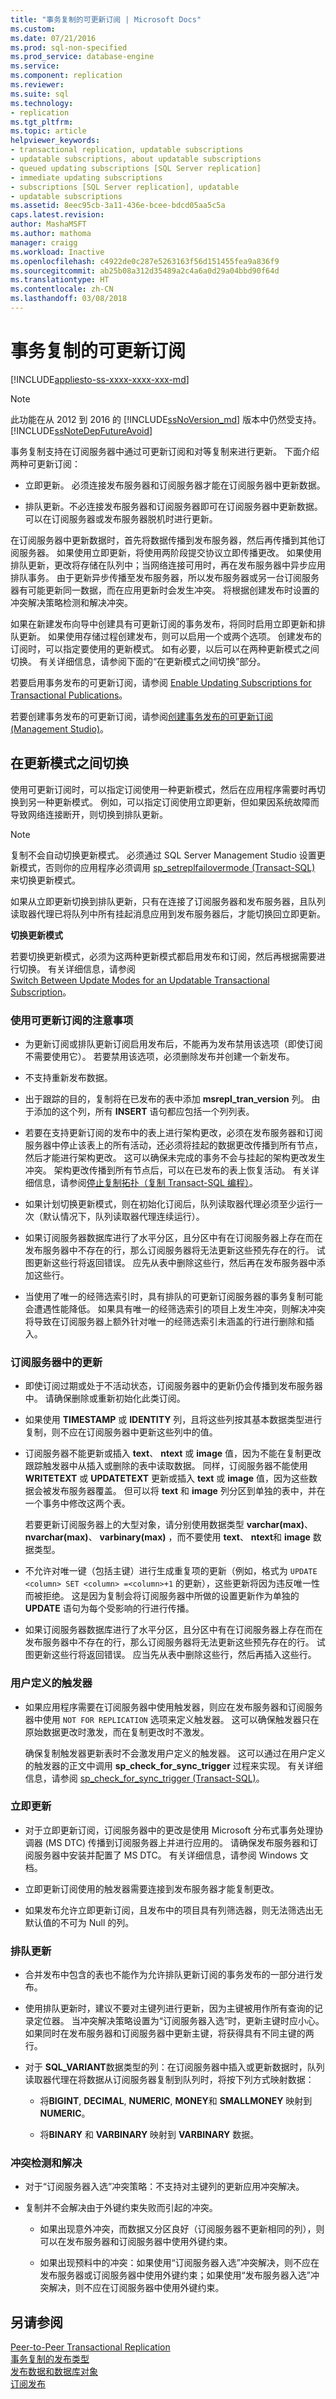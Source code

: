 ```yaml
---
title: "事务复制的可更新订阅 | Microsoft Docs"
ms.custom: 
ms.date: 07/21/2016
ms.prod: sql-non-specified
ms.prod_service: database-engine
ms.service: 
ms.component: replication
ms.reviewer: 
ms.suite: sql
ms.technology:
- replication
ms.tgt_pltfrm: 
ms.topic: article
helpviewer_keywords:
- transactional replication, updatable subscriptions
- updatable subscriptions, about updatable subscriptions
- queued updating subscriptions [SQL Server replication]
- immediate updating subscriptions
- subscriptions [SQL Server replication], updatable
- updatable subscriptions
ms.assetid: 8eec95cb-3a11-436e-bcee-bdcd05aa5c5a
caps.latest.revision: 
author: MashaMSFT
ms.author: mathoma
manager: craigg
ms.workload: Inactive
ms.openlocfilehash: c4922de0c287e5263163f56d151455fea9a836f9
ms.sourcegitcommit: ab25b08a312d35489a2c4a6a0d29a04bbd90f64d
ms.translationtype: HT
ms.contentlocale: zh-CN
ms.lasthandoff: 03/08/2018
---
```

# <a name="updatable-subscriptions---for-transactional-replication"></a>事务复制的可更新订阅
[!INCLUDE[appliesto-ss-xxxx-xxxx-xxx-md](../../../includes/appliesto-ss-xxxx-xxxx-xxx-md.md)]

    
> [!NOTE]  
>  此功能在从 2012 到 2016 的 [!INCLUDE[ssNoVersion_md](../../../includes/ssnoversion-md.md)] 版本中仍然受支持。 [!INCLUDE[ssNoteDepFutureAvoid](../../../includes/ssnotedepfutureavoid-md.md)]  
  
 事务复制支持在订阅服务器中通过可更新订阅和对等复制来进行更新。 下面介绍两种可更新订阅：  
  
-   立即更新。 必须连接发布服务器和订阅服务器才能在订阅服务器中更新数据。  
  
-   排队更新。不必连接发布服务器和订阅服务器即可在订阅服务器中更新数据。 可以在订阅服务器或发布服务器脱机时进行更新。  
  
 在订阅服务器中更新数据时，首先将数据传播到发布服务器，然后再传播到其他订阅服务器。 如果使用立即更新，将使用两阶段提交协议立即传播更改。 如果使用排队更新，更改将存储在队列中；当网络连接可用时，再在发布服务器中异步应用排队事务。 由于更新异步传播至发布服务器，所以发布服务器或另一台订阅服务器有可能更新同一数据，而在应用更新时会发生冲突。 将根据创建发布时设置的冲突解决策略检测和解决冲突。  
  
 如果在新建发布向导中创建具有可更新订阅的事务发布，将同时启用立即更新和排队更新。 如果使用存储过程创建发布，则可以启用一个或两个选项。 创建发布的订阅时，可以指定要使用的更新模式。 如有必要，以后可以在两种更新模式之间切换。 有关详细信息，请参阅下面的“在更新模式之间切换”部分。  
  
 若要启用事务发布的可更新订阅，请参阅 [Enable Updating Subscriptions for Transactional Publications](../../../relational-databases/replication/publish/enable-updating-subscriptions-for-transactional-publications.md)。  
  
 若要创建事务发布的可更新订阅，请参阅[创建事务发布的可更新订阅 (Management Studio)](../../../relational-databases/replication/publish/create-an-updatable-subscription-to-a-transactional-publication.md)。 
  
## <a name="switching-between-update-modes"></a>在更新模式之间切换  
 使用可更新订阅时，可以指定订阅使用一种更新模式，然后在应用程序需要时再切换到另一种更新模式。 例如，可以指定订阅使用立即更新，但如果因系统故障而导致网络连接断开，则切换到排队更新。  
  
> [!NOTE]  
>  复制不会自动切换更新模式。 必须通过 SQL Server Management Studio 设置更新模式，否则你的应用程序必须调用 [sp_setreplfailovermode &#40;Transact-SQL&#41;](../../../relational-databases/system-stored-procedures/sp-setreplfailovermode-transact-sql.md) 来切换更新模式。  
  
 如果从立即更新切换到排队更新，只有在连接了订阅服务器和发布服务器，且队列读取器代理已将队列中所有挂起消息应用到发布服务器后，才能切换回立即更新。  
  
 **切换更新模式**  
  
 若要切换更新模式，必须为这两种更新模式都启用发布和订阅，然后再根据需要进行切换。 有关详细信息，请参阅  
[Switch Between Update Modes for an Updatable Transactional Subscription](../../../relational-databases/replication/administration/switch-between-update-modes-for-an-updatable-transactional-subscription.md)。  
  
### <a name="considerations-for-using-updatable-subscriptions"></a>使用可更新订阅的注意事项  
  
-   为更新订阅或排队更新订阅启用发布后，不能再为发布禁用该选项（即使订阅不需要使用它）。 若要禁用该选项，必须删除发布并创建一个新发布。  
  
-   不支持重新发布数据。  
  
-   出于跟踪的目的，复制将在已发布的表中添加 **msrepl_tran_version** 列。 由于添加的这个列，所有 **INSERT** 语句都应包括一个列列表。  
  
-   若要在支持更新订阅的发布中的表上进行架构更改，必须在发布服务器和订阅服务器中停止该表上的所有活动，还必须将挂起的数据更改传播到所有节点，然后才能进行架构更改。 这可以确保未完成的事务不会与挂起的架构更改发生冲突。 架构更改传播到所有节点后，可以在已发布的表上恢复活动。 有关详细信息，请参阅[停止复制拓扑（复制 Transact-SQL 编程）](../../../relational-databases/replication/administration/quiesce-a-replication-topology-replication-transact-sql-programming.md)。  
  
-   如果计划切换更新模式，则在初始化订阅后，队列读取器代理必须至少运行一次（默认情况下，队列读取器代理连续运行）。  
  
-   如果订阅服务器数据库进行了水平分区，且分区中有在订阅服务器上存在而在发布服务器中不存在的行，那么订阅服务器将无法更新这些预先存在的行。 试图更新这些行将返回错误。 应先从表中删除这些行，然后再在发布服务器中添加这些行。  

-   当使用了唯一的经筛选索引时，具有排队的可更新订阅服务器的事务复制可能会遭遇性能降低。 如果具有唯一的经筛选索引的项目上发生冲突，则解决冲突将导致在订阅服务器上额外针对唯一的经筛选索引未涵盖的行进行删除和插入。
  
### <a name="updates-at-the-subscriber"></a>订阅服务器中的更新  
  
-   即使订阅过期或处于不活动状态，订阅服务器中的更新仍会传播到发布服务器中。 请确保删除或重新初始化此类订阅。  
  
-   如果使用 **TIMESTAMP** 或 **IDENTITY** 列，且将这些列按其基本数据类型进行复制，则不应在订阅服务器中更新这些列中的值。  
  
-   订阅服务器不能更新或插入 **text**、 **ntext** 或 **image** 值，因为不能在复制更改跟踪触发器中从插入或删除的表中读取数据。 同样，订阅服务器不能使用 **WRITETEXT** 或 **UPDATETEXT** 更新或插入 **text** 或 **image** 值，因为这些数据会被发布服务器覆盖。 但可以将 **text** 和 **image** 列分区到单独的表中，并在一个事务中修改这两个表。  
  
     若要更新订阅服务器上的大型对象，请分别使用数据类型 **varchar(max)**、 **nvarchar(max)**、 **varbinary(max)** ，而不要使用 **text**、 **ntext**和 **image** 数据类型。  
  
-   不允许对唯一键（包括主键）进行生成重复项的更新（例如，格式为 `UPDATE <column> SET <column> =<column>+1` 的更新），这些更新将因为违反唯一性而被拒绝。 这是因为复制会将订阅服务器中所做的设置更新作为单独的 **UPDATE** 语句为每个受影响的行进行传播。  
  
-   如果订阅服务器数据库进行了水平分区，且分区中有在订阅服务器上存在而在发布服务器中不存在的行，那么订阅服务器将无法更新这些预先存在的行。 试图更新这些行将返回错误。 应当先从表中删除这些行，然后再插入这些行。  
  
### <a name="user-defined-triggers"></a>用户定义的触发器  
  
-   如果应用程序需要在订阅服务器中使用触发器，则应在发布服务器和订阅服务器中使用 `NOT FOR REPLICATION` 选项来定义触发器。 这可以确保触发器只在原始数据更改时激发，而在复制更改时不激发。  
  
     确保复制触发器更新表时不会激发用户定义的触发器。 这可以通过在用户定义的触发器的正文中调用 **sp_check_for_sync_trigger** 过程来实现。 有关详细信息，请参阅 [sp_check_for_sync_trigger &#40;Transact-SQL&#41;](../../../relational-databases/system-stored-procedures/sp-check-for-sync-trigger-transact-sql.md)。  
  
### <a name="immediate-updating"></a>立即更新  
  
-   对于立即更新订阅，订阅服务器中的更改是使用 Microsoft 分布式事务处理协调器 (MS DTC) 传播到订阅服务器上并进行应用的。 请确保发布服务器和订阅服务器中安装并配置了 MS DTC。 有关详细信息，请参阅 Windows 文档。  
  
-   立即更新订阅使用的触发器需要连接到发布服务器才能复制更改。  
  
-   如果发布允许立即更新订阅，且发布中的项目具有列筛选器，则无法筛选出无默认值的不可为 Null 的列。  
  
### <a name="queued-updating"></a>排队更新  
  
-   合并发布中包含的表也不能作为允许排队更新订阅的事务发布的一部分进行发布。  
  
-   使用排队更新时，建议不要对主键列进行更新，因为主键被用作所有查询的记录定位器。 当冲突解决策略设置为“订阅服务器入选”时，更新主键时应小心。 如果同时在发布服务器和订阅服务器中更新主键，将获得具有不同主键的两行。  
  
-   对于 **SQL_VARIANT**数据类型的列：在订阅服务器中插入或更新数据时，队列读取器代理在将数据从订阅服务器复制到队列时，将按下列方式映射数据：  
  
    -   将**BIGINT**, **DECIMAL**, **NUMERIC**, **MONEY**和 **SMALLMONEY** 映射到 **NUMERIC**。  
  
    -   将**BINARY** 和 **VARBINARY** 映射到 **VARBINARY** 数据。  
  
### <a name="conflict-detection-and-resolution"></a>冲突检测和解决  
  
-   对于“订阅服务器入选”冲突策略：不支持对主键列的更新应用冲突解决。  
  
-   复制并不会解决由于外键约束失败而引起的冲突。  
  
    -   如果出现意外冲突，而数据又分区良好（订阅服务器不更新相同的列），则可以在发布服务器和订阅服务器中使用外键约束。  
  
    -   如果出现预料中的冲突：如果使用“订阅服务器入选”冲突解决，则不应在发布服务器或订阅服务器中使用外键约束；如果使用“发布服务器入选”冲突解决，则不应在订阅服务器中使用外键约束。  
  
## <a name="see-also"></a>另请参阅  
 [Peer-to-Peer Transactional Replication](../../../relational-databases/replication/transactional/peer-to-peer-transactional-replication.md)   
 [事务复制的发布类型](../../../relational-databases/replication/transactional/publication-types-for-transactional-replication.md)   
 [发布数据和数据库对象](../../../relational-databases/replication/publish/publish-data-and-database-objects.md)   
 [订阅发布](../../../relational-databases/replication/subscribe-to-publications.md)  
  
  
